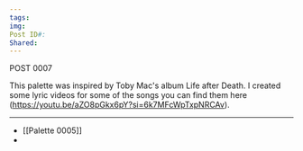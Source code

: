 ```yaml
---
tags: 
img: 
Post ID#: 
Shared:
---
```

POST 0007

This palette was inspired by Toby Mac's album Life after Death.
I created some lyric videos for some of the songs you can find them here (https://youtu.be/aZO8pGkx6pY?si=6k7MFcWpTxpNRCAv).



---

- [[Palette 0005]]
- 